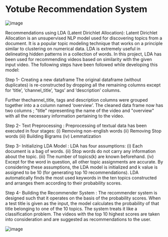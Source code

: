 # Yotube Recommendation System

![image](https://user-images.githubusercontent.com/25899745/184698408-22beabb2-53c7-4a34-aac7-0061f86e9b26.png)

Recommendations using LDA (Latent Dirichlet Allocation): Latent Dirichlet Allocation
is an unsupervised NLP model used for discovering topics from a document. It is a popular topic
modeling technique that works on a principle similar to clustering on numerical data. LDA is
extremely useful in delineating hidden patterns in a collection of words. In this project, LDA has
been used for recommending videos based on similarity with the given input video. The
following steps have been followed while developing this model:


Step 1- Creating a new dataframe
The original dataframe (without duplicates) is re-constructed by dropping all the remaining
columns except for ‘title’, ‘channel_title’, ‘tags’ and ‘description’ columns.

Further thechannel_title, tags and description columns were grouped together into a a column named
‘overview’. The cleaned data frame now has two columns ; "title" representing the name of the
video and "overview" with all the necessary information pertaining to the video.


Step 2- Text Preprocessing : Preprocessing of textual data has been executed in four stages:
(i) Removing non-english words (ii) Removing Stop words
(iii) Building Bigrams (iv) Lemmatization


Step 3- Initializing LDA Model : LDA has four assumptions:
(i) Each document is a bag of words.
(ii) Stop words do not carry any information about the topic.
(iii) The number of topics(k) are known beforehand.
(iv) Except for the word in question, all other topic assignments are accurate.
By considering these assumptions, the LDA model is initialized and k value is assigned to be 10
(for generating top 10 recommendations). LDA automatically finds the most used keywords in
the ten topics constructed and arranges them according to their probability scores.

Step 4- Building the Recommender System : The recommender system is designed such that it
operates on the basis of the probability scores. When a test title is given as the input, the model
calculates the probability of that title belonging to one of the 10 topics. The system treats it like a
classification problem. The videos with the top 10 highest scores are taken into consideration
and are suggested as recommendations to the user.


![image](https://user-images.githubusercontent.com/25899745/184699344-24ac9010-6972-4129-ba49-7899e0441353.png)




